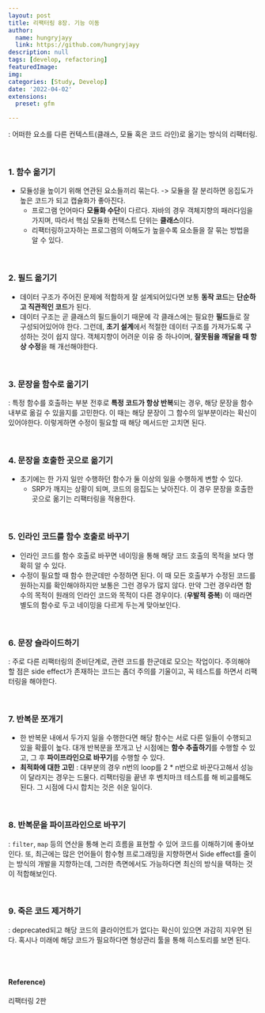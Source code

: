 ```yaml
---
layout: post
title: 리팩터링 8장. 기능 이동
author: 
  name: hungryjayy
  link: https://github.com/hungryjayy
description: null
tags: [develop, refactoring]
featuredImage: 
img: 
categories: [Study, Develop]
date: '2022-04-02'
extensions:
  preset: gfm

---
```


: 어떠한 요소를 다른 컨텍스트(클래스, 모듈 혹은 코드 라인)로 옮기는 방식의 리팩터링.

<br>

### 1. 함수 옮기기

* 모듈성을 높이기 위해 연관된 요소들끼리 묶는다. -> 모듈을 잘 분리하면 응집도가 높은 코드가 되고 캡슐화가 좋아진다.
  * 프로그램 언어마다 **모듈화 수단**이 다르다. 자바의 경우 객체지향의 패러다임을 가지며, 따라서 핵심 모듈화 컨택스트 단위는 **클래스**이다.
  * 리팩터링하고자하는 프로그램의 이해도가 높을수록 요소들을 잘 묶는 방법을 알 수 있다.

<br>

### 2. 필드 옮기기

* 데이터 구조가 주어진 문제에 적합하게 잘 설계되어있다면 보통 **동작 코드**는 **단순하고 직관적인 코드**가 된다.
* 데이터 구조는 곧 클래스의 필드들이기 때문에 각 클래스에는 필요한 **필드**들로 잘 구성되어있어야 한다. 그런데, **초기 설계**에서 적절한 데이터 구조를 가져가도록 구성하는 것이 쉽지 않다. 객체지향이 어려운 이유 중 하나이며, **잘못됨을 깨달을 때 항상 수정**을 해 개선해야한다.

<br>

### 3. 문장을 함수로 옮기기

: 특정 함수를 호출하는 부분 전후로 **특정 코드가 항상 반복**되는 경우, 해당 문장을 함수 내부로 옮길 수 있을지를 고민한다. 이 때는 해당 문장이 그 함수의 일부분이라는 확신이 있어야한다. 이렇게하면 수정이 필요할 때 해당 메서드만 고치면 된다.

<br>

### 4. 문장을 호출한 곳으로 옮기기

* 초기에는 한 가지 일만 수행하던 함수가 둘 이상의 일을 수행하게 변할 수 있다.
  * SRP가 깨지는 상황이 되며, 코드의 응집도는 낮아진다. 이 경우 문장을 호출한 곳으로 옮기는 리팩터링을 적용한다.

<br>

### 5. 인라인 코드를 함수 호출로 바꾸기

* 인라인 코드를 함수 호출로 바꾸면 네이밍을 통해 해당 코드 호출의 목적을 보다 명확히 알 수 있다.
* 수정이 필요할 때 함수 한군데만 수정하면 된다. 이 때 모든 호출부가 수정된 코드를 원하는지를 확인해야하지만 보통은 그런 경우가 많지 않다. 만약 그런 경우라면 함수의 목적이 원래의 인라인 코드와 목적이 다른 경우이다. (**우발적 중복**) 이 때라면 별도의 함수로 두고 네이밍을 다르게 두는게 맞아보인다.

<br>

### 6. 문장 슬라이드하기

: 주로 다른 리팩터링의 준비단계로, 관련 코드를 한군데로 모으는 작업이다. 주의해야 할 점은 side effect가 존재하는 코드는 좀더 주의를 기울이고, 꼭 테스트를 하면서 리팩터링을 해야한다.

<br>

### 7. 반복문 쪼개기

* 한 반복문 내에서 두가지 일을 수행한다면 해당 함수는 서로 다른 일들이 수행되고 있을 확률이 높다. 대개 반복문을 쪼개고 난 시점에는 **함수 추출하기**를 수행할 수 있고, 그 후 **파이프라인으로 바꾸기**를 수행할 수 있다.
* **최적화에 대한 고민** : 대부분의 경우 n번의 loop를 2 * n번으로 바꾼다고해서 성능이 달라지는 경우는 드물다. 리팩터링을 끝낸 후 벤치마크 테스트를 해 비교를해도 된다. 그 시점에 다시 합치는 것은 쉬운 일이다.

<br>

### 8. 반복문을 파이프라인으로 바꾸기

: `filter`, `map` 등의 연산을 통해 논리 흐름을 표현할 수 있어 코드를 이해하기에 좋아보인다. 또, 최근에는 많은 언어들이 함수형 프로그래밍을 지향하면서 Side effect를 줄이는 방식의 개발을 지향하는데, 그러한 측면에서도 가능하다면 최신의 방식을 택하는 것이 적합해보인다.

<br>

### 9. 죽은 코드 제거하기

: deprecated되고 해당 코드의 클라이언트가 없다는 확신이 있으면 과감히 지우면 된다. 혹시나 미래에 해당 코드가 필요하다면 형상관리 툴을 통해 히스토리를 보면 된다.

<br><br>

#### Reference)

리팩터링 2판